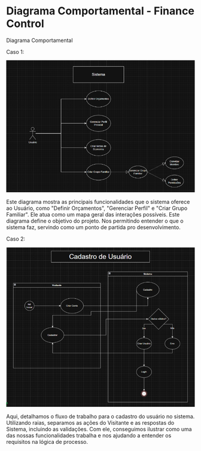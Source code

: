 # Diagrama Comportamental - Finance Control

Diagrama Comportamental 
 
Caso 1: 

 ![Diagrama Estrutural](1.png)
 
Este diagrama mostra as principais funcionalidades que o sistema oferece ao Usuário, como 
"Definir Orçamentos", "Gerenciar Perfil" e "Criar Grupo Familiar". Ele atua como um mapa geral 
das interações possíveis. Este diagrama define o objetivo do projeto. Nos permitindo entender 
o que o sistema faz, servindo como um ponto de partida pro desenvolvimento. 
 
 
 
Caso 2: 
 
![Diagrama Estrutural](2.png)
 
Aqui, detalhamos o fluxo de trabalho para o cadastro do usuário no sistema. Utilizando raias, 
separamos as ações do Visitante e as respostas do Sistema, incluindo as validações. Com ele, 
conseguimos ilustrar como uma das nossas funcionalidades trabalha e nos ajudando a 
entender os requisitos na lógica de processo. 
